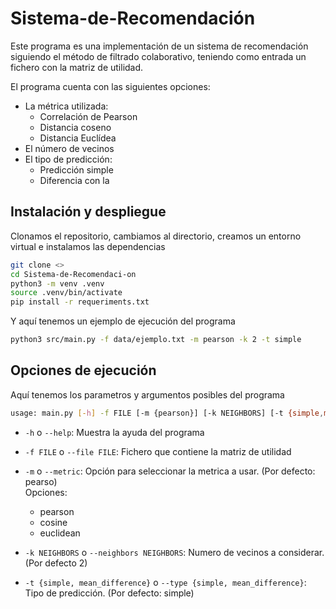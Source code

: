 # Sistema-de-Recomendación

Este programa es una implementación de un sistema de recomendación siguiendo el método de filtrado colaborativo,
teniendo como entrada un fichero con la matriz de utilidad.

El programa cuenta con las siguientes opciones:
* La métrica utilizada:
  - Correlación de Pearson
  - Distancia coseno
  - Distancia Euclídea
* El número de vecinos
* El tipo de predicción:
  - Predicción simple
  - Diferencia con la 
  
## Instalación y despliegue

Clonamos el repositorio, cambiamos al directorio, creamos un entorno virtual e instalamos las dependencias
```bash
git clone <>
cd Sistema-de-Recomendaci-on
python3 -m venv .venv
source .venv/bin/activate
pip install -r requeriments.txt
```

Y aquí tenemos un ejemplo de ejecución del programa
```bash
python3 src/main.py -f data/ejemplo.txt -m pearson -k 2 -t simple
```

## Opciones de ejecución

Aquí tenemos los parametros y argumentos posibles del programa
```bash
usage: main.py [-h] -f FILE [-m {pearson}] [-k NEIGHBORS] [-t {simple,mean_difference}]
```
* `-h` o `--help`: Muestra la ayuda del programa
* `-f FILE` o `--file FILE`: Fichero que contiene la matriz de utilidad
* `-m` o `--metric`: Opción para seleccionar la metrica a usar. (Por defecto: pearso)
<br>Opciones:
  - pearson
  - cosine
  - euclidean

* `-k NEIGHBORS` o `--neighbors NEIGHBORS`: Numero de vecinos a considerar. (Por defecto 2)
* `-t {simple, mean_difference}` o `--type {simple, mean_difference}`: Tipo de predicción. (Por defecto: simple)